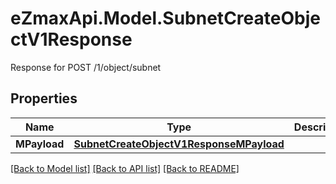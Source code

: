 # eZmaxApi.Model.SubnetCreateObjectV1Response
Response for POST /1/object/subnet

## Properties

Name | Type | Description | Notes
------------ | ------------- | ------------- | -------------
**MPayload** | [**SubnetCreateObjectV1ResponseMPayload**](SubnetCreateObjectV1ResponseMPayload.md) |  | 

[[Back to Model list]](../README.md#documentation-for-models) [[Back to API list]](../README.md#documentation-for-api-endpoints) [[Back to README]](../README.md)

